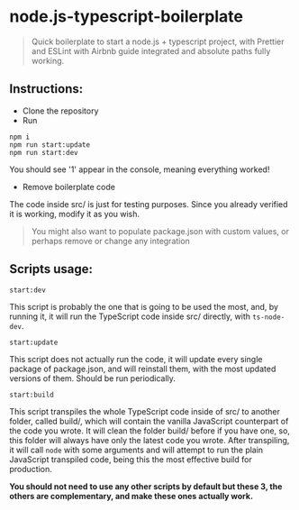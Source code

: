 # node.js-typescript-boilerplate

> Quick boilerplate to start a node.js + typescript project, with Prettier and ESLint with Airbnb guide integrated and absolute paths fully working.

<h2>Instructions:</h2>

- Clone the repository
- Run

```
npm i
npm run start:update
npm run start:dev
```

You should see '1' appear in the console, meaning everything worked!

- Remove boilerplate code

The code inside src/ is just for testing purposes. Since you already verified it is working, modify it as you wish.

> You might also want to populate package.json with custom values, or perhaps remove or change any integration

<h2>Scripts usage:</h2>

`start:dev`

This script is probably the one that is going to be used the most, and, by running it, it will run the TypeScript code inside src/ directly, with `ts-node-dev`.

`start:update`

This script does not actually run the code, it will update every single package of package.json, and will reinstall them, with the most updated versions of them. Should be run periodically.

`start:build`

This script transpiles the whole TypeScript code inside of src/ to another folder, called build/, which will contain the vanilla JavaScript counterpart of the code you wrote. It will clean the folder build/ before if you have one, so, this folder will always have only the latest code you wrote. After transpiling, it will call `node` with some arguments and will attempt to run the plain JavaScript transpiled code, being this the most effective build for production.

**You should not need to use any other scripts by default but these 3, the others are complementary, and make these ones actually work.**
